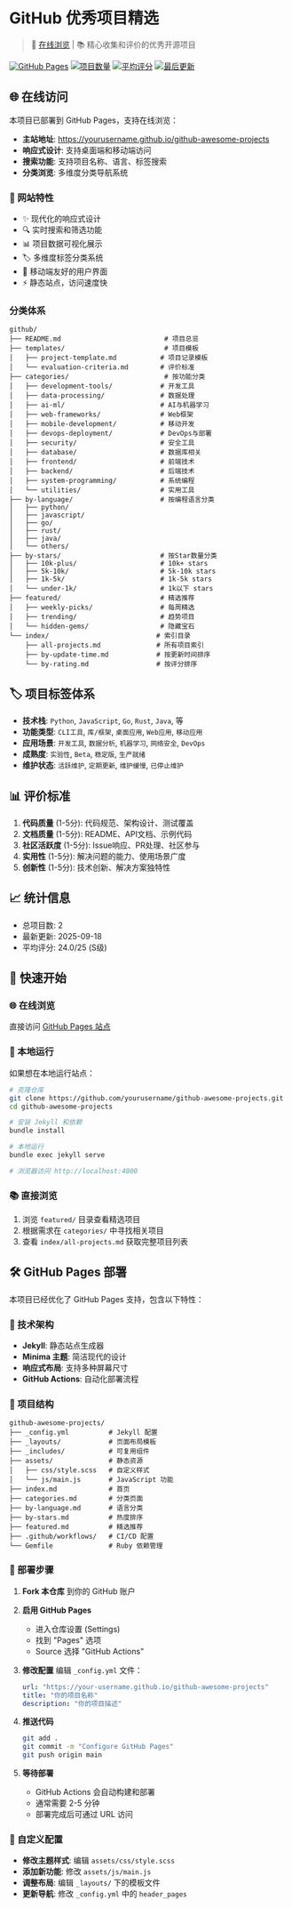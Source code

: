 # GitHub 优秀项目精选

> 🚀 [在线浏览](https://yourusername.github.io/github-awesome-projects) | 📚 精心收集和评价的优秀开源项目

[![GitHub Pages](https://img.shields.io/badge/GitHub%20Pages-在线浏览-blue?style=flat-square&logo=github)](https://yourusername.github.io/github-awesome-projects)
[![项目数量](https://img.shields.io/badge/项目数量-2-green?style=flat-square)](#)
[![平均评分](https://img.shields.io/badge/平均评分-24.0%2F25-gold?style=flat-square)](#)
[![最后更新](https://img.shields.io/badge/最后更新-2025--09--18-lightgrey?style=flat-square)](#)

## 🌐 在线访问

本项目已部署到 GitHub Pages，支持在线浏览：

- **主站地址**: https://yourusername.github.io/github-awesome-projects
- **响应式设计**: 支持桌面端和移动端访问
- **搜索功能**: 支持项目名称、语言、标签搜索
- **分类浏览**: 多维度分类导航系统

### 🎯 网站特性
- ✨ 现代化的响应式设计
- 🔍 实时搜索和筛选功能
- 📊 项目数据可视化展示
- 🏷️ 多维度标签分类系统
- 📱 移动端友好的用户界面
- ⚡ 静态站点，访问速度快

### 分类体系

```
github/
├── README.md                          # 项目总览
├── templates/                         # 项目模板
│   ├── project-template.md           # 项目记录模板
│   └── evaluation-criteria.md        # 评价标准
├── categories/                        # 按功能分类
│   ├── development-tools/            # 开发工具
│   ├── data-processing/              # 数据处理
│   ├── ai-ml/                        # AI与机器学习
│   ├── web-frameworks/               # Web框架
│   ├── mobile-development/           # 移动开发
│   ├── devops-deployment/            # DevOps与部署
│   ├── security/                     # 安全工具
│   ├── database/                     # 数据库相关
│   ├── frontend/                     # 前端技术
│   ├── backend/                      # 后端技术
│   ├── system-programming/           # 系统编程
│   └── utilities/                    # 实用工具
├── by-language/                      # 按编程语言分类
│   ├── python/
│   ├── javascript/
│   ├── go/
│   ├── rust/
│   ├── java/
│   └── others/
├── by-stars/                         # 按Star数量分类
│   ├── 10k-plus/                     # 10k+ stars
│   ├── 5k-10k/                       # 5k-10k stars
│   ├── 1k-5k/                        # 1k-5k stars
│   └── under-1k/                     # 1k以下 stars
├── featured/                         # 精选推荐
│   ├── weekly-picks/                 # 每周精选
│   ├── trending/                     # 趋势项目
│   └── hidden-gems/                  # 隐藏宝石
└── index/                           # 索引目录
    ├── all-projects.md              # 所有项目索引
    ├── by-update-time.md            # 按更新时间排序
    └── by-rating.md                 # 按评分排序
```

## 🏷️ 项目标签体系

- **技术栈**: `Python`, `JavaScript`, `Go`, `Rust`, `Java`, 等
- **功能类型**: `CLI工具`, `库/框架`, `桌面应用`, `Web应用`, `移动应用`
- **应用场景**: `开发工具`, `数据分析`, `机器学习`, `网络安全`, `DevOps`
- **成熟度**: `实验性`, `Beta`, `稳定版`, `生产就绪`
- **维护状态**: `活跃维护`, `定期更新`, `维护缓慢`, `已停止维护`

## 📊 评价标准

1. **代码质量** (1-5分): 代码规范、架构设计、测试覆盖
2. **文档质量** (1-5分): README、API文档、示例代码
3. **社区活跃度** (1-5分): Issue响应、PR处理、社区参与
4. **实用性** (1-5分): 解决问题的能力、使用场景广度
5. **创新性** (1-5分): 技术创新、解决方案独特性

## 📈 统计信息

- 总项目数: 2
- 最新更新: 2025-09-18
- 平均评分: 24.0/25 (S级)

## 🚀 快速开始

### 🌐 在线浏览
直接访问 [GitHub Pages 站点](https://yourusername.github.io/github-awesome-projects)

### 📱 本地运行
如果想在本地运行站点：

```bash
# 克隆仓库
git clone https://github.com/yourusername/github-awesome-projects.git
cd github-awesome-projects

# 安装 Jekyll 和依赖
bundle install

# 本地运行
bundle exec jekyll serve

# 浏览器访问 http://localhost:4000
```

### 📚 直接浏览
1. 浏览 `featured/` 目录查看精选项目
2. 根据需求在 `categories/` 中寻找相关项目
3. 查看 `index/all-projects.md` 获取完整项目列表

## 🛠️ GitHub Pages 部署

本项目已经优化了 GitHub Pages 支持，包含以下特性：

### 🏧 技术架构
- **Jekyll**: 静态站点生成器
- **Minima 主题**: 简洁现代的设计
- **响应式布局**: 支持多种屏幕尺寸
- **GitHub Actions**: 自动化部署流程

### 📁 项目结构
```
github-awesome-projects/
├── _config.yml          # Jekyll 配置
├── _layouts/            # 页面布局模板
├── _includes/           # 可复用组件
├── assets/              # 静态资源
│   ├── css/style.scss   # 自定义样式
│   └── js/main.js       # JavaScript 功能
├── index.md             # 首页
├── categories.md        # 分类页面
├── by-language.md       # 语言分类
├── by-stars.md          # 热度排序
├── featured.md          # 精选推荐
├── .github/workflows/   # CI/CD 配置
└── Gemfile              # Ruby 依赖管理
```

### 🚀 部署步骤

1. **Fork 本仓库** 到你的 GitHub 账户

2. **启用 GitHub Pages**
   - 进入仓库设置 (Settings)
   - 找到 "Pages" 选项
   - Source 选择 "GitHub Actions"

3. **修改配置**
   编辑 `_config.yml` 文件：
   ```yaml
   url: "https://your-username.github.io/github-awesome-projects"
   title: "你的项目名称"
   description: "你的项目描述"
   ```

4. **推送代码**
   ```bash
   git add .
   git commit -m "Configure GitHub Pages"
   git push origin main
   ```

5. **等待部署**
   - GitHub Actions 会自动构建和部署
   - 通常需要 2-5 分钟
   - 部署完成后可通过 URL 访问

### 🔧 自定义配置

- **修改主题样式**: 编辑 `assets/css/style.scss`
- **添加新功能**: 修改 `assets/js/main.js`
- **调整布局**: 编辑 `_layouts/` 下的模板文件
- **更新导航**: 修改 `_config.yml` 中的 `header_pages`